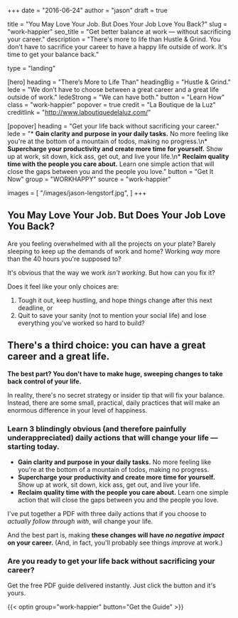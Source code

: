 +++
date = "2016-06-24"
author = "jason"
draft = true

title = "You May Love Your Job. But Does Your Job Love You Back?"
slug = "work-happier"
seo_title = "Get better balance at work — without sacrificing your career."
description = "There's more to life than Hustle & Grind. You don't have to sacrifice your career to have a happy life outside of work. It's time to get your balance back."

type = "landing"

[hero]
    heading = "There’s More to Life Than"
    headingBig = "Hustle & Grind."
    lede = "We don’t have to choose between a great career and a great life outside of work."
    ledeStrong = "We can have both."
    button = "Learn How"
    class = "work-happier"
    popover = true
    credit = "La Boutique de la Luz"
    creditlink = "http://www.laboutiquedelaluz.com/"

[popover]
    heading = "Get your life back without sacrificing your career."
    lede = "* **Gain clarity and purpose in your daily tasks.** No more feeling like you're at the bottom of a mountain of todos, making no progress.\n* **Supercharge your productivity and create more time for yourself.** Show up at work, sit down, kick ass, get out, and live your life.\n* **Reclaim quality time with the people you care about.** Learn one simple action that will close the gaps between you and the people you love."
    button = "Get It Now"
    group = "WORKHAPPY"
    source = "work-happier"

images = [
  "/images/jason-lengstorf.jpg",
]
+++
## You May Love Your Job. But Does Your Job Love You Back?

Are you feeling overwhelmed with all the projects on your plate? Barely sleeping to keep up the demands of work and home? Working _way_ more than the 40 hours you're supposed to?

It's obvious that the way we work _isn't working_. But how can you fix it?

Does it feel like your only choices are:

1. Tough it out, keep hustling, and hope things change after this next deadline, or
2. Quit to save your sanity (not to mention your social life) and lose everything you've worked so hard to build?

## There's a third choice: you can have a great career and a great life.

**The best part? You don't have to make huge, sweeping changes to take back control of your life.**

In reality, there's no secret strategy or insider tip that will fix your balance. Instead, there are some small, practical, daily practices that will make an enormous difference in your level of happiness.

### Learn 3 blindingly obvious (and therefore painfully underappreciated) daily actions that will change your life — starting today.

* **Gain clarity and purpose in your daily tasks.** No more feeling like you're at the bottom of a mountain of todos, making no progress.
* **Supercharge your productivity and create more time for yourself.** Show up at work, sit down, kick ass, get out, and live your life.
* **Reclaim quality time with the people you care about.** Learn one simple action that will close the gaps between you and the people you love.

I've put together a PDF with three daily actions that if you choose to _actually follow through with_, will change your life.

And the best part is, making **these changes will have _no negative impact_ on your career.** (And, in fact, you'll probably see things _improve_ at work.)

### Are you ready to get your life back without sacrificing your career?

Get the free PDF guide delivered instantly. Just click the button and it's yours.

{{< optin group="work-happier" button="Get the Guide" >}}
